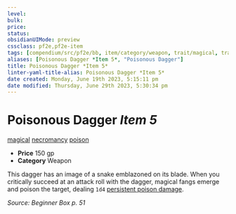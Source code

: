```yaml
---
level:
bulk:
price:
status:
obsidianUIMode: preview
cssclass: pf2e,pf2e-item
tags: [compendium/src/pf2e/bb, item/category/weapon, trait/magical, trait/necromancy, trait/poison]
aliases: [Poisonous Dagger *Item 5*, "Poisonous Dagger"]
title: Poisonous Dagger *Item 5*
linter-yaml-title-alias: Poisonous Dagger *Item 5*
date created: Monday, June 19th 2023, 5:15:11 pm
date modified: Thursday, June 29th 2023, 5:30:34 pm
---
```


# Poisonous Dagger *Item 5*

[magical](rules/traits/magical.md) [necromancy](rules/traits/necromancy.md) [poison](rules/traits/poison.md)  

- **Price** 150 gp
- **Category** Weapon

This dagger has an image of a snake emblazoned on its blade. When you critically succeed at an attack roll with the dagger, magical fangs emerge and poison the target, dealing `1d4` [persistent poison damage](rules/conditions.md#Persistent%20Damage).

*Source: Beginner Box p. 51*
